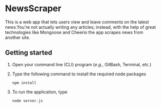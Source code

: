 # NewsScraper
This is a web app that lets users view and leave comments on the latest news.You're not actually writing any articles; instead, with the help of great technologies like Mongoose and Cheerio the app scrapes news from another site.

## Getting started

1. Open your command line (CLI) program (*e.g.*, GitBash, Terminal, etc.)

2. Type the following command to install the required node packages

    ```
    npm install
    ```

3. To run the application, type 

    ```
    node server.js
    ```